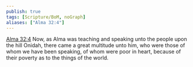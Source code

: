 ```yaml
---
publish: true
tags: [Scripture/BoM, noGraph]
aliases: ["Alma 32:4"]
---
```

[Alma 32:4](https://churchofjesuschrist.org/study/scriptures/bofm/alma/32?lang=eng&id=p4#p4) Now, as Alma was teaching and speaking unto the people upon the hill Onidah, there came a great multitude unto him, who were those of whom we have been speaking, of whom were poor in heart, because of their poverty as to the things of the world.
